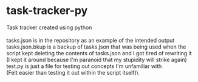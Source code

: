 # task-tracker-py
Task tracker created using python\
\
tasks.json is in the repository as an example of the intended output\
tasks.json.bkup is a backup of tasks.json that was being used when the script kept deleting the contents of tasks.json and I got tired of rewriting it\
(I kept it around because I'm paranoid that my stupidity will strike again)\
test.py is just a file for testing out concepts I'm unfamiliar with\
(Felt easier than testing it out within the script itself)\

